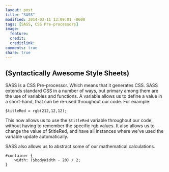 ```yaml
---
layout: post
title: "SASS"
modified: 2014-03-11 13:09:01 -0600
tags: [SASS, CSS Pre-processors]
image:
  feature: 
  credit: 
  creditlink: 
comments: true
share: true
---
```


## (Syntactically Awesome Style Sheets) <a name="sass"></a>
SASS is a CSS Pre-processor. Which means that it generates CSS. SASS extends standard CSS in a number of ways, but primary among them are the use of variables and functions. A variable allows us to define a value in a short-hand, that can be re-used throughout our code. For example:

    $titleRed = rgb(212,12,12);

This now allows us to use the `$titleRed` variable throughout our code, without having to remember the specific rgb values. It also allows us to change the value of $titleRed, and have all instances where we've used the variable update automatically.

SASS also allows us to abstract some of our mathematical calculations.

    #container {
        width: ($bodyWidth - 20) / 2;
    }
